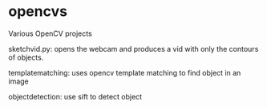 # opencvs
Various OpenCV projects

sketchvid.py: opens the webcam and produces a vid with only the contours of objects.

templatematching: uses opencv template matching to find object in an image

objectdetection: use sift to detect object 
